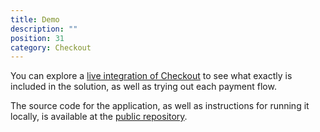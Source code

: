 ```yaml
---
title: Demo
description: ""
position: 31
category: Checkout
---
```


You can explore a [live integration of Checkout](https://checkout-demo.easypay.pt) to see what exactly is included in the solution, as well as trying out each payment flow.

The source code for the application, as well as instructions for running it locally, is available at the [public repository](https://github.com/Easypay/checkout-demo).
